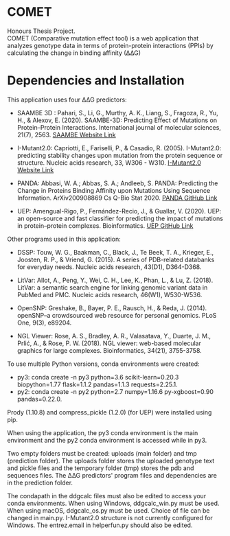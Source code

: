 # COMET
Honours Thesis Project. <br>
COMET (Comparative mutation effect tool) is a web application that analyzes genotype data in terms of protein-protein interactions (PPIs) by calculating the change in binding affinity (∆∆G) 

# Dependencies and Installation
This application uses four ∆∆G predictors: <br>
* SAAMBE 3D : Pahari, S., Li, G., Murthy, A. K., Liang, S., Fragoza, R., Yu, H., & Alexov, E. (2020). SAAMBE-3D: Predicting Effect of Mutations on Protein–Protein Interactions. International journal of molecular sciences, 21(7), 2563.
<a href="http://compbio.clemson.edu/saambe_webserver/">SAAMBE Website Link</a>

* I-Mutant2.0: Capriotti, E., Fariselli, P., & Casadio, R. (2005). I-Mutant2.0: predicting stability changes upon mutation from the protein sequence or structure.
Nucleic acids research, 33, W306 - W310.
<a href="https://folding.biofold.org/i-mutant/i-mutant2.0.html">I-Mutant2.0 Website Link</a>

* PANDA: Abbasi, W. A.; Abbas, S. A.; Andleeb, S. PANDA: Predicting the Change in Proteins Binding Affinity upon Mutations Using Sequence Information. ArXiv200908869 Cs Q-Bio Stat 2020.
<a href="https://github.com/wajidarshad/panda">PANDA GitHub Link</a>

* UEP: Amengual-Rigo, P., Fernández-Recio, J., & Guallar, V. (2020). UEP: an open-source and fast classifier for predicting the impact of mutations in protein–protein complexes. Bioinformatics.
<a href="https://github.com/pepamengual/UEP">UEP GitHub Link</a>  

Other programs used in this application:<br>
* DSSP: Touw, W. G., Baakman, C., Black, J., Te Beek, T. A., Krieger, E., Joosten, R. P., & Vriend, G. (2015). A series of PDB-related databanks for everyday needs. Nucleic acids research, 43(D1), D364-D368.

* LitVar: Allot, A., Peng, Y., Wei, C. H., Lee, K., Phan, L., & Lu, Z. (2018). LitVar: a semantic search engine for linking genomic variant data in PubMed and PMC. Nucleic acids research, 46(W1), W530-W536.

* OpenSNP: Greshake, B., Bayer, P. E., Rausch, H., & Reda, J. (2014). openSNP–a crowdsourced web resource for personal genomics. PLoS One, 9(3), e89204.

* NGL Viewer: Rose, A. S., Bradley, A. R., Valasatava, Y., Duarte, J. M., Prlić, A., & Rose, P. W. (2018). NGL viewer: web-based molecular graphics for large complexes. Bioinformatics, 34(21), 3755-3758.

To use multiple Python versions, conda environments were created: <br>
* py3: conda create -n py3 python=3.6 scikit-learn=0.20.3 biopython=1.77 flask=1.1.2 pandas=1.1.3 requests=2.25.1. <br>
* py2: conda create -n py2 python=2.7 numpy=1.16.6 py-xgboost=0.90 pandas=0.22.0.<br>

Prody (1.10.8) and compress_pickle (1.2.0) (for UEP) were installed using pip. <br>

When using the application, the py3 conda environment is the main environment and the py2 conda environment is accessed while in py3.

Two empty folders must be created: uploads (main folder) and tmp (prediction folder). The uploads folder stores the uploaded genotype text and pickle files and the temporary folder (tmp) stores the pdb and sequences files. The ∆∆G predictors' program files and dependencies are in the prediction folder.

The condapath in the ddgcalc files must also be edited to access your conda environments. When using Windows, ddgcalc_win.py must be used. When using macOS, ddgcalc_os.py must be used. Choice of file can be changed in main.py. I-Mutant2.0 structure is not currently configured for Windows. The entrez.email in helperfun.py should also be edited.